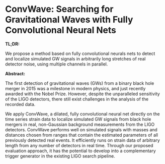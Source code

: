 # ConvWave: Searching for Gravitational Waves with Fully Convolutional Neural Nets

**TL;DR:** 

We propose a method based on fully convolutional neurals nets to detect and localize simulated GW signals in arbitrarily long stretches of real detector noise, using multiple channels in parallel.



**Abstract:**

The first detection of gravitational waves (GWs) from a binary black hole merger in 2015 was a milestone in modern physics, and just recently awarded with the Nobel Prize. However, despite the unparalleled sensitivity of the LIGO detectors, there still exist challenges in the analysis of the recorded data. 

We apply ConvWave, a dilated, fully convolutional neural net directly on the time series strain data to localize simulated GW signals from black hole mergers in real, non-Gaussian background measurements from the LIGO detectors. ConvWave performs well on simulated signals with masses and distances chosen from ranges that contain the estimated parameters of all previously detected real events. It efficiently runs on strain data of arbitrary length from any number of detectors in real time. Through our proposed evaluation approach, it has the potential to develop into a complementary trigger generator in the existing LIGO search pipeline.